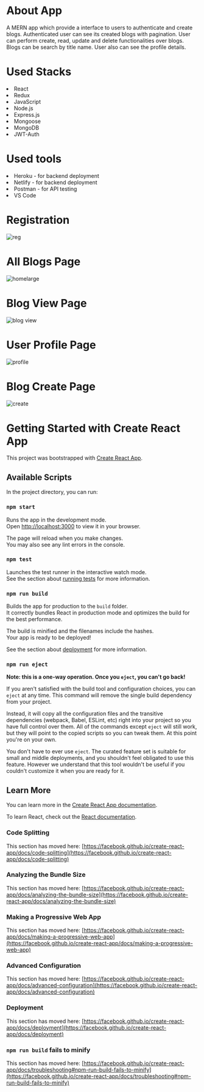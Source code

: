 
# About App

A MERN app which provide a interface to users to authenticate and create blogs. Authenticated user can see its created blogs with pagination. User can perform create, read, update and delete functionalities over blogs. Blogs can be search by title name.
User also can see the profile details.

# Used Stacks
<li>React</li>
<li>Redux</li>
<li>JavaScript</li>
<li>Node.js</li>
<li>Express.js</li>
<li>Mongoose</li>
<li>MongoDB</li>
<li>JWT-Auth</li>

# Used tools
<li>Heroku - for backend deployment</li>
<li>Netlify - for backend deployment</li>
<li>Postman - for API testing</li>
<li>VS Code </li>


# Registration 
![reg](https://user-images.githubusercontent.com/57341544/210092396-f23ef8ab-3a56-40d2-929a-18c56eb0d67b.png)

# All Blogs Page
![homelarge](https://user-images.githubusercontent.com/57341544/209924136-c4f75d7c-45b0-4873-b25e-d467b92567a7.png)


# Blog View Page
![blog view](https://user-images.githubusercontent.com/57341544/210167418-b1e6296f-d832-4263-8126-dd605adb1d93.png)

# User Profile Page
![profile](https://user-images.githubusercontent.com/57341544/204268691-aa91ed2b-21df-4ff4-9389-01367a68ea70.png)


# Blog Create Page
![create](https://user-images.githubusercontent.com/57341544/210167430-6c28f299-2183-4145-b4d4-fde7df116399.png)


# Getting Started with Create React App

This project was bootstrapped with [Create React App](https://github.com/facebook/create-react-app).

## Available Scripts

In the project directory, you can run:

### `npm start`

Runs the app in the development mode.\
Open [http://localhost:3000](http://localhost:3000) to view it in your browser.

The page will reload when you make changes.\
You may also see any lint errors in the console.

### `npm test`

Launches the test runner in the interactive watch mode.\
See the section about [running tests](https://facebook.github.io/create-react-app/docs/running-tests) for more information.

### `npm run build`

Builds the app for production to the `build` folder.\
It correctly bundles React in production mode and optimizes the build for the best performance.

The build is minified and the filenames include the hashes.\
Your app is ready to be deployed!

See the section about [deployment](https://facebook.github.io/create-react-app/docs/deployment) for more information.

### `npm run eject`

**Note: this is a one-way operation. Once you `eject`, you can't go back!**

If you aren't satisfied with the build tool and configuration choices, you can `eject` at any time. This command will remove the single build dependency from your project.

Instead, it will copy all the configuration files and the transitive dependencies (webpack, Babel, ESLint, etc) right into your project so you have full control over them. All of the commands except `eject` will still work, but they will point to the copied scripts so you can tweak them. At this point you're on your own.

You don't have to ever use `eject`. The curated feature set is suitable for small and middle deployments, and you shouldn't feel obligated to use this feature. However we understand that this tool wouldn't be useful if you couldn't customize it when you are ready for it.

## Learn More

You can learn more in the [Create React App documentation](https://facebook.github.io/create-react-app/docs/getting-started).

To learn React, check out the [React documentation](https://reactjs.org/).

### Code Splitting

This section has moved here: [https://facebook.github.io/create-react-app/docs/code-splitting](https://facebook.github.io/create-react-app/docs/code-splitting)

### Analyzing the Bundle Size

This section has moved here: [https://facebook.github.io/create-react-app/docs/analyzing-the-bundle-size](https://facebook.github.io/create-react-app/docs/analyzing-the-bundle-size)

### Making a Progressive Web App

This section has moved here: [https://facebook.github.io/create-react-app/docs/making-a-progressive-web-app](https://facebook.github.io/create-react-app/docs/making-a-progressive-web-app)

### Advanced Configuration

This section has moved here: [https://facebook.github.io/create-react-app/docs/advanced-configuration](https://facebook.github.io/create-react-app/docs/advanced-configuration)

### Deployment

This section has moved here: [https://facebook.github.io/create-react-app/docs/deployment](https://facebook.github.io/create-react-app/docs/deployment)

### `npm run build` fails to minify

This section has moved here: [https://facebook.github.io/create-react-app/docs/troubleshooting#npm-run-build-fails-to-minify](https://facebook.github.io/create-react-app/docs/troubleshooting#npm-run-build-fails-to-minify)

